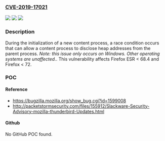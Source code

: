 ### [CVE-2019-17021](https://cve.mitre.org/cgi-bin/cvename.cgi?name=CVE-2019-17021)
![](https://img.shields.io/static/v1?label=Product&message=Firefox&color=blue)
![](https://img.shields.io/static/v1?label=Version&message=n%2Fa&color=blue)
![](https://img.shields.io/static/v1?label=Vulnerability&message=Heap%20address%20disclosure%20in%20parent%20process%20during%20content%20process%20initialization%20on%20Windows&color=brighgreen)

### Description

During the initialization of a new content process, a race condition occurs that can allow a content process to disclose heap addresses from the parent process. *Note: this issue only occurs on Windows. Other operating systems are unaffected.*. This vulnerability affects Firefox ESR < 68.4 and Firefox < 72.

### POC

#### Reference
- https://bugzilla.mozilla.org/show_bug.cgi?id=1599008
- http://packetstormsecurity.com/files/155912/Slackware-Security-Advisory-mozilla-thunderbird-Updates.html

#### Github
No GitHub POC found.

